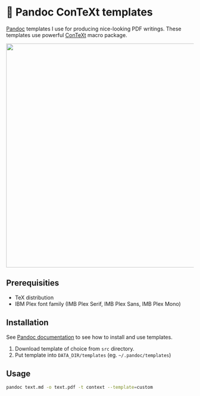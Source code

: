 # 📝 Pandoc ConTeXt templates

[Pandoc](https://pandoc.org/) templates I use for producing nice-looking PDF writings. These templates use powerful [ConTeXt](https://wiki.contextgarden.net/Main_Page) macro package.

<p align="center">
  <img src="./template-examle.png" width="600" />
</p>

## Prerequisities

- TeX distribution
- IBM Plex font family (IMB Plex Serif, IMB Plex Sans, IMB Plex Mono)

## Installation

See [Pandoc documentation](https://pandoc.org/MANUAL.html#templates) to see how to install and use templates.

1. Download template of choice from `src` directory.
2. Put template into `DATA_DIR/templates` (eg. `~/.pandoc/templates`)

## Usage

```sh
pandoc text.md -o text.pdf -t context --template=custom
```
